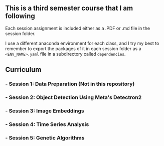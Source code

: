 ## This is a third semester course that I am following

Each session assignment is included either as a .PDF or .md file in the session folder.

I use a different anaconda environment for each class, and I try my best to remember to export the packages of it in each session folder as a `<ENV_NAME>.yaml` file in a subdirectory called `dependencies`.


## Curriculum

### - Session 1: Data Preparation (Not in this repository)

### - Session 2: Object Detection Using Meta's Detectron2

### - Session 3: Image Embeddings

### - Session 4: Time Series Analysis

### - Session 5: Genetic Algorithms
